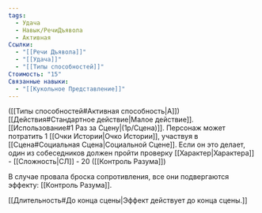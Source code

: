 ```yaml
---
tags:
  - Удача
  - Навык/РечиДъявола
  - Активная
Ссылки:
  - "[[Речи Дъявола]]"
  - "[[Удача]]"
  - "[[Типы способностей]]"
Стоимость: "15"
Связанные навыки:
  - "[[Кукольное Представление]]"
---
```

([[Типы способностей#Активная способность|А]]) [[Действия#Стандартное действие|Малое действие]]. [[Использование#1 Раз за Сцену|(1р/Сцена)]]. Персонаж может потратить 1 [[Очки Истории|Очко Истории]], участвуя в [[Сцена#Социальная Сцена|Социальной Сцене]]. Если он это делает, один из собеседников должен пройти проверку [[Характер|Характера]] - [[Сложность|СЛ]] - 20 ([[Контроль Разума]])

В случае провала броска сопротивления, все они подвергаются эффекту: [[Контроль Разума]].

[[Длительность#До конца сцены|Эффект действует до конца сцены.]]